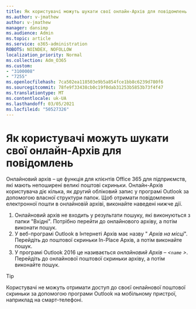 ```yaml
---
title: Як користувачі можуть шукати свої онлайн-Архів для повідомлень
ms.author: v-jmathew
author: v-jmathew
manager: dansimp
ms.audience: Admin
ms.topic: article
ms.service: o365-administration
ROBOTS: NOINDEX, NOFOLLOW
localization_priority: Normal
ms.collection: Adm_O365
ms.custom:
- "3100008"
- "7255"
ms.openlocfilehash: 7ca502ea118503e9b5a854fce1bb8c6239d780f6
ms.sourcegitcommit: 78fe9f33438cb0c19f0dab31253b5853b73f4f47
ms.translationtype: MT
ms.contentlocale: uk-UA
ms.lasthandoff: 03/05/2021
ms.locfileid: "50527326"
---
```

# <a name="how-users-can-search-their-online-archive-for-messages"></a>Як користувачі можуть шукати свої онлайн-Архів для повідомлень

Онлайновий архів – це функція для клієнтів Office 365 для підприємств, які мають непоширені великі поштові скриньки. Онлайн-Архів користувача діє кілька, як другий обліковий запис у програмі Outlook за допомогою власної структури папок. Щоб отримати повідомлення електронної пошти в онлайновій архіві, виконайте наведені нижче дії.

1. Онлайновий архів не входить у результати пошуку, які виконуються з папки "Вхідні". Потрібно перейти до онлайнового архіву, а потім виконати пошук.
2. У веб-програмі Outlook в Інтернеті Архів має назву " *Архів на місці*". Перейдіть до поштової скриньки In-Place Архів, а потім виконайте пошук.
3. У програмі Outlook 2016 це називається *онлайновий Архів – <`name` >*. Перейдіть до онлайнової поштової скриньки архіву, а потім виконайте пошук.

> [!TIP]
> Користувачі не можуть отримати доступ до своєї онлайнової поштової скриньки за допомогою програми Outlook на мобільному пристрої, наприклад на смарт-телефоні.
